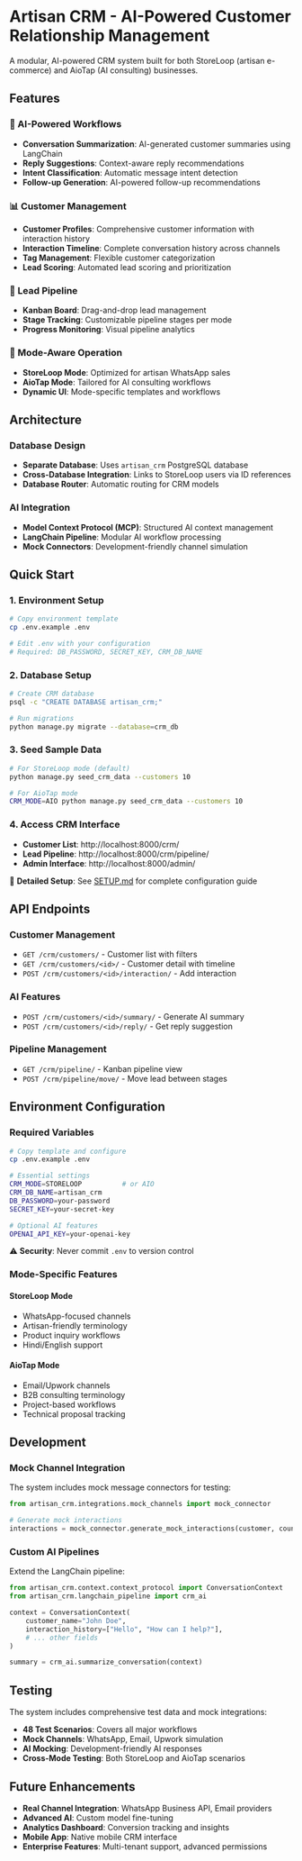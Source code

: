 # Artisan CRM - AI-Powered Customer Relationship Management

A modular, AI-powered CRM system built for both StoreLoop (artisan e-commerce) and AioTap (AI consulting) businesses.

## Features

### 🤖 AI-Powered Workflows
- **Conversation Summarization**: AI-generated customer summaries using LangChain
- **Reply Suggestions**: Context-aware reply recommendations
- **Intent Classification**: Automatic message intent detection
- **Follow-up Generation**: AI-powered follow-up recommendations

### 📊 Customer Management
- **Customer Profiles**: Comprehensive customer information with interaction history
- **Interaction Timeline**: Complete conversation history across channels
- **Tag Management**: Flexible customer categorization
- **Lead Scoring**: Automated lead scoring and prioritization

### 🎯 Lead Pipeline
- **Kanban Board**: Drag-and-drop lead management
- **Stage Tracking**: Customizable pipeline stages per mode
- **Progress Monitoring**: Visual pipeline analytics

### 🔄 Mode-Aware Operation
- **StoreLoop Mode**: Optimized for artisan WhatsApp sales
- **AioTap Mode**: Tailored for AI consulting workflows
- **Dynamic UI**: Mode-specific templates and workflows

## Architecture

### Database Design
- **Separate Database**: Uses `artisan_crm` PostgreSQL database
- **Cross-Database Integration**: Links to StoreLoop users via ID references
- **Database Router**: Automatic routing for CRM models

### AI Integration
- **Model Context Protocol (MCP)**: Structured AI context management
- **LangChain Pipeline**: Modular AI workflow processing
- **Mock Connectors**: Development-friendly channel simulation

## Quick Start

### 1. Environment Setup
```bash
# Copy environment template
cp .env.example .env

# Edit .env with your configuration
# Required: DB_PASSWORD, SECRET_KEY, CRM_DB_NAME
```

### 2. Database Setup
```bash
# Create CRM database
psql -c "CREATE DATABASE artisan_crm;"

# Run migrations
python manage.py migrate --database=crm_db
```

### 3. Seed Sample Data
```bash
# For StoreLoop mode (default)
python manage.py seed_crm_data --customers 10

# For AioTap mode
CRM_MODE=AIO python manage.py seed_crm_data --customers 10
```

### 4. Access CRM Interface
- **Customer List**: http://localhost:8000/crm/
- **Lead Pipeline**: http://localhost:8000/crm/pipeline/
- **Admin Interface**: http://localhost:8000/admin/

📖 **Detailed Setup**: See [SETUP.md](SETUP.md) for complete configuration guide

## API Endpoints

### Customer Management
- `GET /crm/customers/` - Customer list with filters
- `GET /crm/customers/<id>/` - Customer detail with timeline
- `POST /crm/customers/<id>/interaction/` - Add interaction

### AI Features
- `POST /crm/customers/<id>/summary/` - Generate AI summary
- `POST /crm/customers/<id>/reply/` - Get reply suggestion

### Pipeline Management
- `GET /crm/pipeline/` - Kanban pipeline view
- `POST /crm/pipeline/move/` - Move lead between stages

## Environment Configuration

### Required Variables
```bash
# Copy template and configure
cp .env.example .env

# Essential settings
CRM_MODE=STORELOOP          # or AIO
CRM_DB_NAME=artisan_crm
DB_PASSWORD=your-password
SECRET_KEY=your-secret-key

# Optional AI features
OPENAI_API_KEY=your-openai-key
```

⚠️ **Security**: Never commit `.env` to version control

### Mode-Specific Features

#### StoreLoop Mode
- WhatsApp-focused channels
- Artisan-friendly terminology
- Product inquiry workflows
- Hindi/English support

#### AioTap Mode
- Email/Upwork channels
- B2B consulting terminology
- Project-based workflows
- Technical proposal tracking

## Development

### Mock Channel Integration
The system includes mock message connectors for testing:

```python
from artisan_crm.integrations.mock_channels import mock_connector

# Generate mock interactions
interactions = mock_connector.generate_mock_interactions(customer, count=5)
```

### Custom AI Pipelines
Extend the LangChain pipeline:

```python
from artisan_crm.context.context_protocol import ConversationContext
from artisan_crm.langchain_pipeline import crm_ai

context = ConversationContext(
    customer_name="John Doe",
    interaction_history=["Hello", "How can I help?"],
    # ... other fields
)

summary = crm_ai.summarize_conversation(context)
```

## Testing

The system includes comprehensive test data and mock integrations:

- **48 Test Scenarios**: Covers all major workflows
- **Mock Channels**: WhatsApp, Email, Upwork simulation
- **AI Mocking**: Development-friendly AI responses
- **Cross-Mode Testing**: Both StoreLoop and AioTap scenarios

## Future Enhancements

- **Real Channel Integration**: WhatsApp Business API, Email providers
- **Advanced AI**: Custom model fine-tuning
- **Analytics Dashboard**: Conversion tracking and insights
- **Mobile App**: Native mobile CRM interface
- **Enterprise Features**: Multi-tenant support, advanced permissions